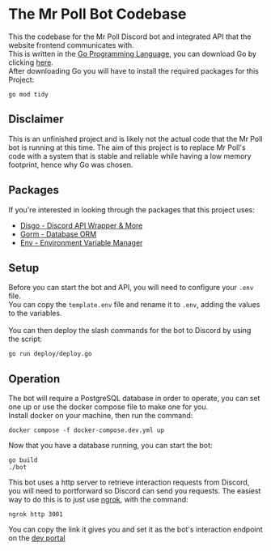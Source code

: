 # The Mr Poll Bot Codebase

This the codebase for the Mr Poll Discord bot and integrated API that the website frontend communicates with.\
This is written in the [Go Programming Language](https://go.dev), you can download Go by clicking [here](https://go.dev/dl/). \
After downloading Go you will have to install the required packages for this Project:
```shell
go mod tidy
```

## Disclaimer
This is an unfinished project and is likely not the actual code that the Mr Poll bot is running at this time. The aim of this project is to replace Mr Poll's code with a system that is stable and reliable while having a low memory footprint, hence why Go was chosen.

## Packages
If you're interested in looking through the packages that this project uses:
- [Disgo - Discord API Wrapper & More](https://github.com/disgoorg/disgo)
- [Gorm - Database ORM](https://gorm.io)
- [Env - Environment Variable Manager](https://github.com/gofor-little/env)

## Setup

Before you can start the bot and API, you will need to configure your `.env` file.\
You can copy the `template.env` file and rename it to `.env`, adding the values to the variables.\
\
You can then deploy the slash commands for the bot to Discord by using the script:
```shell
go run deploy/deploy.go
```

## Operation

The bot will require a PostgreSQL database in order to operate, you can set one up or use the docker compose file to make one for you.\
Install docker on your machine, then run the command:
```shell
docker compose -f docker-compose.dev.yml up
```

Now that you have a database running, you can start the bot:
```shell
go build
./bot
```
This bot uses a http server to retrieve interaction requests from Discord, you will need to portforward so Discord can send you requests.
The easiest way to do this is to just use [ngrok](https://ngrok.com), with the command:
```shell
ngrok http 3001
```
You can copy the link it gives you and set it as the bot's interaction endpoint on the [dev portal](https://discord.dev)